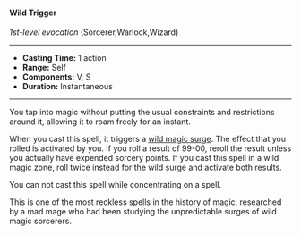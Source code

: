 #### Wild Trigger
*1st-level evocation* (Sorcerer,Warlock,Wizard)
___
- **Casting Time:** 1 action
- **Range:** Self
- **Components:** V, S
- **Duration:** Instantaneous
---
You tap into magic without putting the usual constraints and restrictions around it, allowing it to roam freely for an instant.

When you cast this spell, it triggers a [wild magic surge](../Wild.md#wild-magic-surge). The effect that you rolled is activated by you. If you roll a result of 99-00, reroll the result unless you actually have expended sorcery points. If you cast this spell in a wild magic zone, roll twice instead for the wild surge and activate both results.

You can not cast this spell while concentrating on a spell. 

This is one of the most reckless spells in the history of magic, researched by a mad mage who had been studying the unpredictable surges of wild magic sorcerers.

